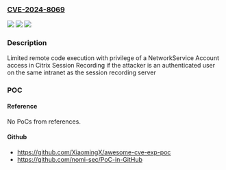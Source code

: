 ### [CVE-2024-8069](https://cve.mitre.org/cgi-bin/cvename.cgi?name=CVE-2024-8069)
![](https://img.shields.io/static/v1?label=Product&message=Citrix%20Session%20Recording&color=blue)
![](https://img.shields.io/static/v1?label=Version&message=2407%20Current%20Release%3C%2024.5.200.8%20&color=brighgreen)
![](https://img.shields.io/static/v1?label=Vulnerability&message=CWE-502%20Deserialization%20of%20Untrusted%20Data&color=brighgreen)

### Description

Limited remote code execution with privilege of a NetworkService Account access in Citrix Session Recording if the attacker is an authenticated user on the same intranet as the session recording server

### POC

#### Reference
No PoCs from references.

#### Github
- https://github.com/XiaomingX/awesome-cve-exp-poc
- https://github.com/nomi-sec/PoC-in-GitHub

